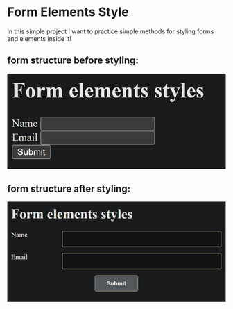 # Form Elements Style

In this simple project I want to practice simple methods for styling forms and elements inside it!

## form structure before styling:
![alt text](image.png)

## form structure after styling:
![alt text](image-1.png)